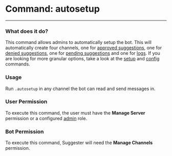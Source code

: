 # Command: autosetup
---
### What does it do?
This command allows admins to automatically setup the bot. This will automatically create four channels, one for [approved suggestions](/config/suggestions.md), one for [denied suggestions](/config/denied.md), one for [pending suggestions](/config/review.md) and one for [logs](/config/logs.md). If you are looking for more granular options, take a look at the [setup](/admin/setup.md) and [config](config/configuration.md) commands.

### Usage
Run `.autosetup` in any channel the bot can read and send messages in.

### User Permission
To execute this command, the user must have the **Manage Server** permission or a configured [admin](/config/adminroles.md) role.

### Bot Permission
To execute this command, Suggester will need the **Manage Channels** permission.

